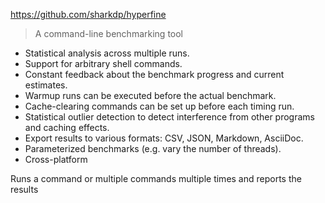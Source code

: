 https://github.com/sharkdp/hyperfine

> A command-line benchmarking tool

-   Statistical analysis across multiple runs.
-   Support for arbitrary shell commands.
-   Constant feedback about the benchmark progress and current estimates.
-   Warmup runs can be executed before the actual benchmark.
-   Cache-clearing commands can be set up before each timing run.
-   Statistical outlier detection to detect interference from other programs and caching effects.
-   Export results to various formats: CSV, JSON, Markdown, AsciiDoc.
-   Parameterized benchmarks (e.g. vary the number of threads).
-   Cross-platform

Runs a command or multiple commands multiple times and reports the results